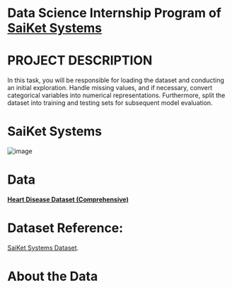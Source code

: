 # Data Science Internship Program of [SaiKet Systems](https://www.linkedin.com/company/saiket-systems/)



# PROJECT DESCRIPTION
In this task, you will be responsible for loading the dataset and conducting an initial exploration. Handle missing values, and if necessary, convert categorical variables into numerical representations. Furthermore, split the dataset into training and testing sets for subsequent model evaluation.

# SaiKet Systems

![image](https://user-images.githu.png)

# **Data**

**[Heart Disease Dataset (Comprehensive)](https://www.kaggle.com/datasets/sid3t-statlog-cleveland-hungary-final)**

# Dataset Reference:
 [SaiKet Systems Dataset](https://www.kaggle.com/datasets/sid321axn/heart-statlog-cleveland-hungary-final).

# **About the Data**


